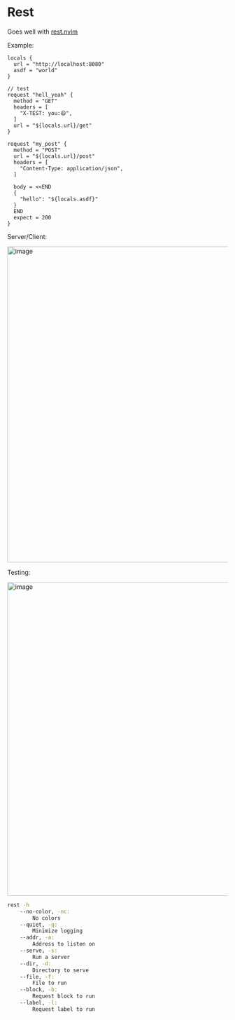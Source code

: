# Rest

Goes well with [rest.nvim](https://github.com/taybart/rest.nvim)

Example:
```hcl
locals {
  url = "http://localhost:8080"
  asdf = "world"
}

// test
request "hell_yeah" {
  method = "GET"
  headers = [
    "X-TEST: you:😄",
  ]
  url = "${locals.url}/get"
}

request "my_post" {
  method = "POST"
  url = "${locals.url}/post"
  headers = [
    "Content-Type: application/json",
  ]

  body = <<END
  {
    "hello": "${locals.asdf}"
  }
  END
  expect = 200
}
```

Server/Client:

<img width="721" alt="image" src="https://user-images.githubusercontent.com/3513897/231360482-d54f6e43-b1e9-45ba-883c-7e1d044da2df.png">

Testing:

<img width="716" alt="image" src="https://user-images.githubusercontent.com/3513897/231361047-0a539866-e289-4905-b089-b93753e50e89.png">



```sh
rest -h
    --no-color, -nc:
        No colors
    --quiet, -q:
        Minimize logging
    --addr, -a:
        Address to listen on
    --serve, -s:
        Run a server
    --dir, -d:
        Directory to serve
    --file, -f:
        File to run
    --block, -b:
        Request block to run
    --label, -l:
        Request label to run
```

